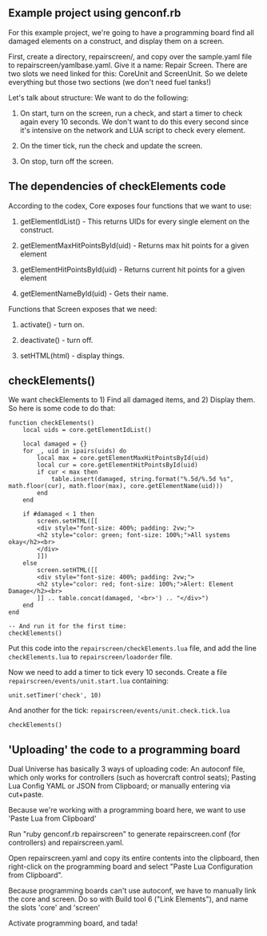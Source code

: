 ## Example project using genconf.rb

For this example project, we're going to have a programming board find all
damaged elements on a construct, and display them on a screen.

First, create a directory, repairscreen/, and copy over the sample.yaml file to
repairscreen/yamlbase.yaml. Give it a name: Repair Screen. There are two slots
we need linked for this: CoreUnit and ScreenUnit. So we delete everything but
those two sections (we don't need fuel tanks!)

Let's talk about structure: We want to do the following:

1) On start, turn on the screen, run a check, and start a timer to check again
every 10 seconds. We don't want to do this every second since it's intensive on
the network and LUA script to check every element.

2) On the timer tick, run the check and update the screen.

3) On stop, turn off the screen.

## The dependencies of checkElements code

According to the codex, Core exposes four functions that we want to use:

1) getElementIdList() - This returns UIDs for every single element on the
construct.

2) getElementMaxHitPointsById(uid) - Returns max hit points for a given element

3) getElementHitPointsById(uid) - Returns current hit points for a given element

4) getElementNameById(uid) - Gets their name.

Functions that Screen exposes that we need:

1) activate() - turn on.

2) deactivate() - turn off.

3) setHTML(html) - display things.

## checkElements()

We want checkElements to 1) Find all damaged items, and 2) Display them. So
here is some code to do that:

```
function checkElements()
    local uids = core.getElementIdList()

    local damaged = {}
    for _, uid in ipairs(uids) do
        local max = core.getElementMaxHitPointsById(uid)
        local cur = core.getElementHitPointsById(uid)
        if cur < max then
            table.insert(damaged, string.format("%.5d/%.5d %s", math.floor(cur), math.floor(max), core.getElementName(uid)))
        end
    end

    if #damaged < 1 then
        screen.setHTML([[
        <div style="font-size: 400%; padding: 2vw;">
        <h2 style="color: green; font-size: 100%;">All systems okay</h2><br>
        </div>
        ]])
    else
        screen.setHTML([[
        <div style="font-size: 400%; padding: 2vw;">
        <h2 style="color: red; font-size: 100%;">Alert: Element Damage</h2><br>
        ]] .. table.concat(damaged, '<br>') .. "</div>")
    end
end

-- And run it for the first time:
checkElements()
```

Put this code into the `repairscreen/checkElements.lua` file, and add
the line `checkElements.lua` to `repairscreen/loadorder` file.

Now we need to add a timer to tick every 10 seconds. Create a file `repairscreen/events/unit.start.lua` containing:

```
unit.setTimer('check', 10)
```

And another for the tick: `repairscreen/events/unit.check.tick.lua`

```
checkElements()
```

## 'Uploading' the code to a programming board

Dual Universe has basically 3 ways of uploading code: An autoconf file, which
only works for controllers (such as hovercraft control seats); Pasting Lua
Config YAML or JSON from Clipboard; or manually entering via cut+paste.

Because we're working with a programming board here, we want to use 'Paste Lua from Clipboard'

Run "ruby genconf.rb repairscreen" to generate repairscreen.conf (for controllers) and repairscreen.yaml.

Open repairscreen.yaml and copy its entire contents into the clipboard, then
right-click on the programming board and select "Paste Lua Configuration from
Clipboard".

Because programming boards can't use autoconf, we have to manually link the
core and screen. Do so with Build tool 6 ("Link Elements"), and name the slots
'core' and 'screen'

Activate programming board, and tada!
